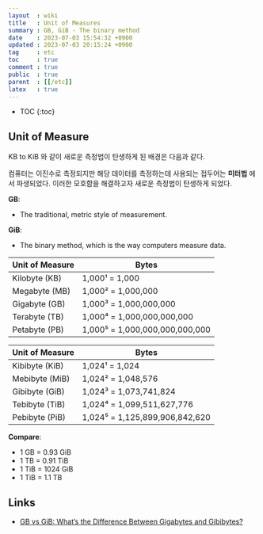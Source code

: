 ```yaml
---
layout  : wiki
title   : Unit of Measures
summary : GB, GiB - The binary method
date    : 2023-07-03 15:54:32 +0900
updated : 2023-07-03 20:15:24 +0900
tag     : etc
toc     : true
comment : true
public  : true
parent  : [[/etc]]
latex   : true
---
```

* TOC
{:toc}

## Unit of Measure

KB to KiB 와 같이 새로운 측정법이 탄생하게 된 배경은 다음과 같다.

컴퓨터는 이진수로 측정되지만 해당 데이터를 측정하는데 사용되는 접두어는 __미터법__ 에서 파생되었다.
이러한 모호함을 해결하고자 새로운 측정법이 탄생하게 되었다.

__GB__:
- The traditional, metric style of measurement.

__GiB__:
- The binary method, which is the way computers measure data.


| Unit of Measure | Bytes |
|-----------------|-------|
| Kilobyte (KB)   | 1,000¹ = 1,000 |
| Megabyte (MB)   | 1,000² = 1,000,000 |
| Gigabyte (GB)   | 1,000³ = 1,000,000,000 |
| Terabyte (TB)   | 1,000⁴ = 1,000,000,000,000 |
| Petabyte (PB)   | 1,000⁵ = 1,000,000,000,000,000 |

| Unit of Measure | Bytes |
|-----------------|-------|
| Kibibyte (KiB)   | 1,024¹ = 1,024 |
| Mebibyte (MiB)   | 1,024² = 1,048,576 |
| Gibibyte (GiB)   | 1,024³ = 1,073,741,824 |
| Tebibyte (TiB)   | 1,024⁴ = 1,099,511,627,776 |
| Pebibyte (PiB)   | 1,024⁵ = 1,125,899,906,842,620 |

__Compare__:

- 1 GB = 0.93 GiB
- 1 TB = 0.91 TiB
- 1 TiB = 1024 GiB
- 1 TiB = 1.1 TB

## Links

- [GB vs GiB: What’s the Difference Between Gigabytes and Gibibytes?](https://massive.io/file-transfer/gb-vs-gib-whats-the-difference/)